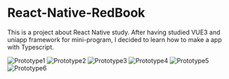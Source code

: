 # React-Native-RedBook
This is a project about React Native study.
After having studied VUE3 and uniapp framework for mini-program, I decided to learn how to make a app with Typescript.



![Prototype1](https://github.com/Kroo-S/React-Native-RedBook/assets/10970297/9730b6db-a6c5-4db0-98b3-8a47b15cb444)
![Prototype2](https://github.com/Kroo-S/React-Native-RedBook/assets/10970297/e85c4eb5-9010-4ddb-8c4b-d9a120c8b234)
![Prototype3](https://github.com/Kroo-S/React-Native-RedBook/assets/10970297/304053c9-2d6a-493a-babe-1854b063b8d6)
![Prototype4](https://github.com/Kroo-S/React-Native-RedBook/assets/10970297/f4c6c62a-204a-4f04-8cc8-65fd5301c863)
![Prototype5](https://github.com/Kroo-S/React-Native-RedBook/assets/10970297/7d8ed55a-99fa-4a1a-b952-5ef95b55910a)
![Prototype6](https://github.com/Kroo-S/React-Native-RedBook/assets/10970297/af7eb14c-c2f5-4e87-a598-cd1ce536ada7)

